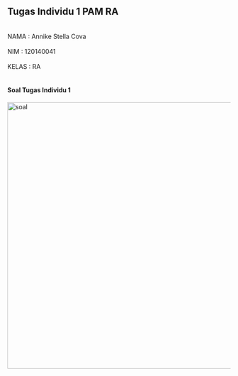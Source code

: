 <h2>Tugas Individu 1 PAM RA</h2>

<br>NAMA   : Annike Stella Cova</br>
<br>NIM    : 120140041</br>
<br>KELAS  : RA<br>

<h4><br>Soal Tugas Individu 1</br></h4>
<img width="601" alt="soal" src="https://user-images.githubusercontent.com/106219375/192988933-2d164f0e-b311-45a1-9d5f-fd6b696e1597.png">
